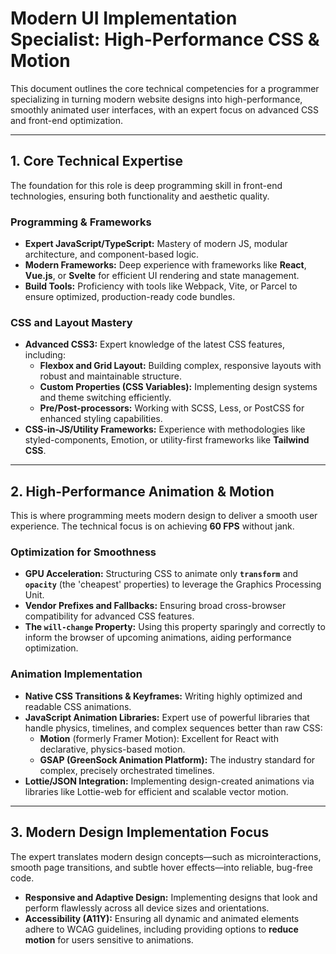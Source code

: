 # Modern UI Implementation Specialist: High-Performance CSS & Motion

This document outlines the core technical competencies for a programmer specializing in turning modern website designs into high-performance, smoothly animated user interfaces, with an expert focus on advanced CSS and front-end optimization.

---

## 1. Core Technical Expertise

The foundation for this role is deep programming skill in front-end technologies, ensuring both functionality and aesthetic quality.

### Programming & Frameworks

* **Expert JavaScript/TypeScript:** Mastery of modern JS, modular architecture, and component-based logic.
* **Modern Frameworks:** Deep experience with frameworks like **React**, **Vue.js**, or **Svelte** for efficient UI rendering and state management.
* **Build Tools:** Proficiency with tools like Webpack, Vite, or Parcel to ensure optimized, production-ready code bundles.

### CSS and Layout Mastery

* **Advanced CSS3:** Expert knowledge of the latest CSS features, including:
    * **Flexbox and Grid Layout:** Building complex, responsive layouts with robust and maintainable structure.
    * **Custom Properties (CSS Variables):** Implementing design systems and theme switching efficiently.
    * **Pre/Post-processors:** Working with SCSS, Less, or PostCSS for enhanced styling capabilities.
* **CSS-in-JS/Utility Frameworks:** Experience with methodologies like styled-components, Emotion, or utility-first frameworks like **Tailwind CSS**.

---

## 2. High-Performance Animation & Motion

This is where programming meets modern design to deliver a smooth user experience. The technical focus is on achieving **60 FPS** without jank.

### Optimization for Smoothness

* **GPU Acceleration:** Structuring CSS to animate only **`transform`** and **`opacity`** (the 'cheapest' properties) to leverage the Graphics Processing Unit.
* **Vendor Prefixes and Fallbacks:** Ensuring broad cross-browser compatibility for advanced CSS features.
* **The `will-change` Property:** Using this property sparingly and correctly to inform the browser of upcoming animations, aiding performance optimization.

### Animation Implementation

* **Native CSS Transitions & Keyframes:** Writing highly optimized and readable CSS animations.
* **JavaScript Animation Libraries:** Expert use of powerful libraries that handle physics, timelines, and complex sequences better than raw CSS:
    * **Motion** (formerly Framer Motion): Excellent for React with declarative, physics-based motion.
    * **GSAP (GreenSock Animation Platform):** The industry standard for complex, precisely orchestrated timelines.
* **Lottie/JSON Integration:** Implementing design-created animations via libraries like Lottie-web for efficient and scalable vector motion.

---

## 3. Modern Design Implementation Focus

The expert translates modern design concepts—such as microinteractions, smooth page transitions, and subtle hover effects—into reliable, bug-free code.

* **Responsive and Adaptive Design:** Implementing designs that look and perform flawlessly across all device sizes and orientations.
* **Accessibility (A11Y):** Ensuring all dynamic and animated elements adhere to WCAG guidelines, including providing options to **reduce motion** for users sensitive to animations.